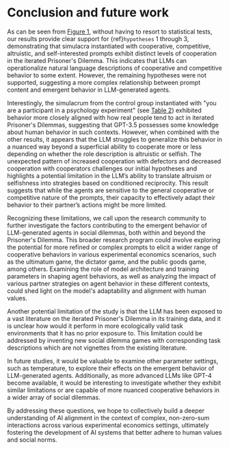 # Conclusion and future work

As can be seen from  <a href="Results.html#figure-1-cooperation-frequency-by-group">Figure 1</a>, without
having to resort to statistical tests, our results provide
clear support for {ref}`hypotheses` 1 through 3, demonstrating that simulacra instantiated with
cooperative, competitive, altruistic, and self-interested prompts exhibit distinct levels of cooperation in the iterated
Prisoner's Dilemma. This indicates that LLMs can operationalize natural language descriptions of cooperative and
competitive behavior to some extent. However, the remaining hypotheses were not supported, suggesting a more complex
relationship between prompt content and emergent behavior in LLM-generated agents.

Interestingly, the simulacrum from the control group instantiated with "you are a participant in a psychology
experiment" (see <a href="Results.html#table-2-cooperation-frequency-by-participant-and-condition">Table 2</a>)
exhibited behavior
more closely aligned with how real people tend to act in iterated Prisoner's Dilemmas, suggesting that GPT-3.5 possesses
some knowledge about human behavior in such contexts. However, when combined with the other results, it appears that the
LLM struggles to generalize this behavior in a nuanced way beyond a superficial ability to cooperate more or less
depending on whether the role description is altruistic or selfish.
The unexpected pattern of increased cooperation with defectors and decreased cooperation with cooperators challenges our initial hypotheses and highlights a potential limitation in the LLM’s ability to translate altruism or selfishness into strategies based on conditioned reciprocity. This result suggests that while the agents are sensitive to the general cooperative or competitive nature of the prompts, their capacity to effectively adapt their behavior to their partner’s actions might be more limited.

Recognizing these limitations, we call upon the research community to further investigate the factors contributing to
the emergent behavior of LLM-generated agents in social dilemmas, both within and beyond the Prisoner's Dilemma. This
broader research program could involve exploring the potential for more refined or complex prompts to elicit a wider
range of cooperative behaviors in various experimental economics scenarios, such as the ultimatum game, the dictator
game, and the public goods game, among others. Examining the role of model architecture and training parameters in
shaping agent behaviors, as well as analyzing the impact of various partner strategies on agent behavior in these
different contexts, could shed light on the model's adaptability and alignment with human values.

Another potential limitation of the study is that the LLM has been exposed to
a vast literature on the iterated Prisoner's Dilemma in its training data,
and it is unclear how would it perform in more ecologically valid task environments
that it has no prior exposure to.  This limitation could be addressed by
inventing new social dilemma games with corresponding task descriptions
which are not vignettes from the existing literature.

In future studies, it would be valuable to examine other parameter settings, such as temperature, to explore their
effects on the emergent behavior of LLM-generated agents. Additionally, as more advanced LLMs like GPT-4 become
available, it would be interesting to investigate whether they exhibit similar limitations or are capable of more
nuanced cooperative behaviors in a wider array of social dilemmas. 

By addressing these questions, we hope to
collectively build a deeper understanding of AI alignment in the context of complex, non-zero-sum interactions across
various experimental economics settings, ultimately fostering the development of AI systems that better adhere to human
values and social norms.